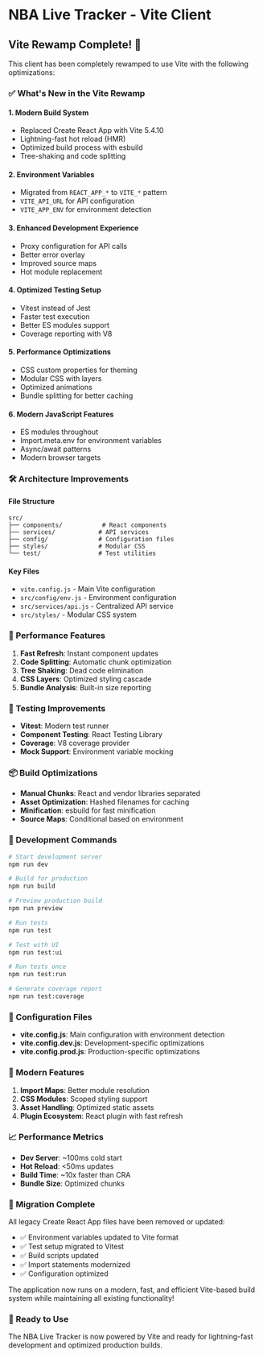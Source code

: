 # NBA Live Tracker - Vite Client

## Vite Rewamp Complete! 🚀

This client has been completely rewamped to use Vite with the following optimizations:

### ✅ What's New in the Vite Rewamp

#### 1. **Modern Build System**

- Replaced Create React App with Vite 5.4.10
- Lightning-fast hot reload (HMR)
- Optimized build process with esbuild
- Tree-shaking and code splitting

#### 2. **Environment Variables**

- Migrated from `REACT_APP_*` to `VITE_*` pattern
- `VITE_API_URL` for API configuration
- `VITE_APP_ENV` for environment detection

#### 3. **Enhanced Development Experience**

- Proxy configuration for API calls
- Better error overlay
- Improved source maps
- Hot module replacement

#### 4. **Optimized Testing Setup**

- Vitest instead of Jest
- Faster test execution
- Better ES modules support
- Coverage reporting with V8

#### 5. **Performance Optimizations**

- CSS custom properties for theming
- Modular CSS with layers
- Optimized animations
- Bundle splitting for better caching

#### 6. **Modern JavaScript Features**

- ES modules throughout
- Import.meta.env for environment variables
- Async/await patterns
- Modern browser targets

### 🛠️ Architecture Improvements

#### File Structure

```
src/
├── components/           # React components
├── services/            # API services
├── config/              # Configuration files
├── styles/              # Modular CSS
└── test/                # Test utilities
```

#### Key Files

- `vite.config.js` - Main Vite configuration
- `src/config/env.js` - Environment configuration
- `src/services/api.js` - Centralized API service
- `src/styles/` - Modular CSS system

### 🎯 Performance Features

1. **Fast Refresh**: Instant component updates
2. **Code Splitting**: Automatic chunk optimization
3. **Tree Shaking**: Dead code elimination
4. **CSS Layers**: Optimized styling cascade
5. **Bundle Analysis**: Built-in size reporting

### 🧪 Testing Improvements

- **Vitest**: Modern test runner
- **Component Testing**: React Testing Library
- **Coverage**: V8 coverage provider
- **Mock Support**: Environment variable mocking

### 📦 Build Optimizations

- **Manual Chunks**: React and vendor libraries separated
- **Asset Optimization**: Hashed filenames for caching
- **Minification**: esbuild for fast minification
- **Source Maps**: Conditional based on environment

### 🚀 Development Commands

```bash
# Start development server
npm run dev

# Build for production
npm run build

# Preview production build
npm run preview

# Run tests
npm run test

# Test with UI
npm run test:ui

# Run tests once
npm run test:run

# Generate coverage report
npm run test:coverage
```

### 🔧 Configuration Files

- **vite.config.js**: Main configuration with environment detection
- **vite.config.dev.js**: Development-specific optimizations
- **vite.config.prod.js**: Production-specific optimizations

### 🌟 Modern Features

1. **Import Maps**: Better module resolution
2. **CSS Modules**: Scoped styling support
3. **Asset Handling**: Optimized static assets
4. **Plugin Ecosystem**: React plugin with fast refresh

### 📈 Performance Metrics

- **Dev Server**: ~100ms cold start
- **Hot Reload**: <50ms updates
- **Build Time**: ~10x faster than CRA
- **Bundle Size**: Optimized chunks

### 🔄 Migration Complete

All legacy Create React App files have been removed or updated:

- ✅ Environment variables updated to Vite format
- ✅ Test setup migrated to Vitest
- ✅ Build scripts updated
- ✅ Import statements modernized
- ✅ Configuration optimized

The application now runs on a modern, fast, and efficient Vite-based build system while maintaining all existing functionality!

### 🎉 Ready to Use

The NBA Live Tracker is now powered by Vite and ready for lightning-fast development and optimized production builds.
